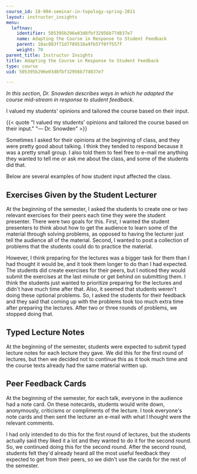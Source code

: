```yaml
---
course_id: 18-904-seminar-in-topology-spring-2011
layout: instructor_insights
menu:
  leftnav:
    identifier: 505395b296e03d8fbf32956b77d837e7
    name: Adapting the Course in Response to Student Feedback
    parent: 18ac083f71d7789510a9fb5ff0ff557f
    weight: 70
parent_title: Instructor Insights
title: Adapting the Course in Response to Student Feedback
type: course
uid: 505395b296e03d8fbf32956b77d837e7

---
```


_In this section, Dr. Snowden describes ways in which he adapted the course mid-stream in response to student feedback._

I valued my students' opinions and tailored the course based on their input.

{{< quote "I valued my students' opinions and tailored the course based on their input." "— Dr. Snowden" >}}

Sometimes I asked for their opinions at the beginning of class, and they were pretty good about talking. I think they tended to respond because it was a pretty small group. I also told them to feel free to e-mail me anything they wanted to tell me or ask me about the class, and some of the students did that.

Below are several examples of how student input affected the class.

Exercises Given by the Student Lecturer
---------------------------------------

At the beginning of the semester, I asked the students to create one or two relevant exercises for their peers each time they were the student presenter. There were two goals for this. First, I wanted the student presenters to think about how to get the audience to learn some of the material through solving problems, as opposed to having the lecturer just tell the audience all of the material. Second, I wanted to post a collection of problems that the students could do to practice the material.

However, I think preparing for the lectures was a bigger task for them than I had thought it would be, and it took them longer to do than I had expected. The students did create exercises for their peers, but I noticed they would submit the exercises at the last minute or get behind on submitting them. I think the students just wanted to prioritize preparing for the lectures and didn't have much time after that. Also, it seemed that students weren't doing these optional problems. So, I asked the students for their feedback and they said that coming up with the problems took too much extra time after preparing the lectures. After two or three rounds of problems, we stopped doing that.

Typed Lecture Notes
-------------------

At the beginning of the semester, students were expected to submit typed lecture notes for each lecture they gave. We did this for the first round of lectures, but then we decided not to continue this as it took much time and the course texts already had the same material written up.

Peer Feedback Cards
-------------------

At the beginning of the semester, for each talk, everyone in the audience had a note card. On these notecards, students would write down, anonymously, criticisms or compliments of the lecture. I took everyone's note cards and then sent the lecturer an e-mail with what I thought were the relevant comments.

I had only intended to do this for the first round of lectures, but the students actually said they liked it a lot and they wanted to do it for the second round. So, we continued doing this for the second round. After the second round, students felt they'd already heard all the most useful feedback they expected to get from their peers, so we didn't use the cards for the rest of the semester.